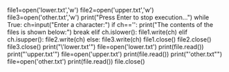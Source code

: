 file1=open('lower.txt','w')
file2=open('upper.txt','w')
file3=open('other.txt','w')
print("Press Enter to stop execution...")
while True:
    ch=input("Enter a character:")
    if ch=='':
        print("The contents of the files is shown below:")
        break
    elif ch.islower():
        file1.write(ch)
    elif ch.isupper():
        file2.write(ch)
    else:
        file3.write(ch)
file1.close()
file2.close()
file3.close()
print("\\'lower.txt\'")
file=open('lower.txt')
print(file.read())
print("\'upper.txt\'")
file=open('upper.txt')
print(file.read())
print("\'other.txt\"")
file=open('other.txt')
print(file.read())
file.close()
